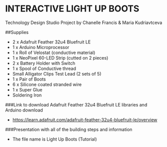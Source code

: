 # INTERACTIVE LIGHT UP BOOTS
Technology Design Studio Project by Chanelle Francis &amp; Maria Kudriavtceva

##Supplies

- 2 x Adafruit Feather 32u4 Bluefruit LE
- 1 x Arduino Microprocessor
- 1 x Roll of Velostat (conductive material)
- 1 x NeoPixel 60-LED Strip (cutted on 2 pieces)
- 2 x Battery Holder with Switch
- 1 x Spool of Conductive thread
- Small Alligator Clips Test Lead (2 sets of 5)
- 1 x Pair of Boots
- 6 x Silicone coated stranded wire
- 1 x Super Glue
- Soldering Iron

###Link to download Adafruit Feather 32u4 Bluefruit LE libraries and Arduino download
- https://learn.adafruit.com/adafruit-feather-32u4-bluefruit-le/overview

###Presentation with all of the building steps and information
- The file name is Light Up Boots (Tutorial)
